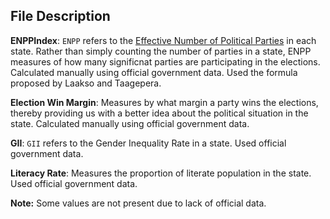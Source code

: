 ## File Description

**ENPPIndex**: `ENPP` refers to the [Effective Number of Political Parties](https://en.wikipedia.org/wiki/Effective_number_of_parties) in each state. Rather than simply counting the number of parties in a state,
ENPP measures of how many significnat parties are participating in the elections. Calculated manually using official government data. Used the formula proposed by Laakso and Taagepera.

**Election Win Margin**: Measures by what margin a party wins the elections, thereby providing us with a better idea about the political situation in the state.
Calculated manually using official government data.

**GII**: `GII` refers to the Gender Inequality Rate in a state. Used official government data.

**Literacy Rate**: Measures the proportion of literate population in the state. Used official government data.

**Note:** Some values are not present due to lack of official data. 

